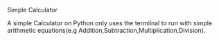 Simple Calculator

A simple Calculator on Python only uses the termilnal to run with simple arithmetic equations(e.g Addition,Subtraction,Multiplication,Division).
